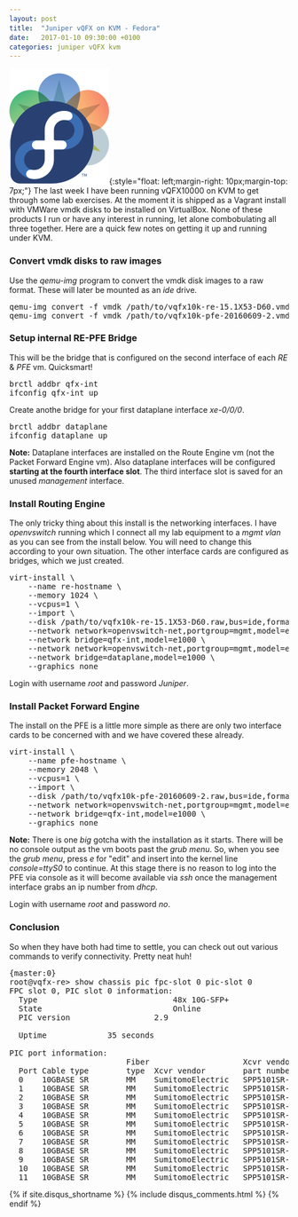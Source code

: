 ```yaml
---
layout: post
title:  "Juniper vQFX on KVM - Fedora"
date:   2017-01-10 09:30:00 +0100
categories: juniper vQFX kvm
---
```


![Book Cover](/assets/images/2016-12-22-01.png){:style="float: left;margin-right: 10px;margin-top: 7px;"} The last week I have been running vQFX10000 on KVM to get through some lab exercises. At the moment it is shipped as a Vagrant install with VMWare vmdk disks to be installed on VirtualBox. None of these products I run or have any interest in running, let alone combobulating all three together. Here are a quick few notes on getting it up and running under KVM.


### Convert vmdk disks to raw images ###

Use the *qemu-img* program to convert the vmdk disk images to a raw format. These will later be mounted as an *ide* drive.

<pre>
qemu-img convert -f vmdk /path/to/vqfx10k-re-15.1X53-D60.vmdk  -O raw /path/to/vqfx10k-re-15.1X53-D60.raw
qemu-img convert -f vmdk /path/to/vqfx10k-pfe-20160609-2.vmdk  -O raw /path/to/qfx2/vqfx10k-pfe-20160609-2.raw
</pre>

### Setup internal RE-PFE Bridge ###

This will be the bridge that is configured on the second interface of each *RE* & *PFE* vm. Quicksmart!

<pre>
brctl addbr qfx-int
ifconfig qfx-int up
</pre>

Create anothe bridge for your first dataplane interface *xe-0/0/0*.

<pre>
brctl addbr dataplane
ifconfig dataplane up
</pre>

**Note:** Dataplane interfaces are installed on the Route Engine vm (not the Packet Forward Engine vm). Also dataplane interfaces will be configured **starting at the fourth interface slot**. The third interface slot is saved for an unused *management* interface.

### Install Routing Engine ###

The only tricky thing about this install is the networking interfaces. I have *openvswitch* running which I connect all my lab equipment to a *mgmt vlan* as you can see from the install below. You will need to change this according to your own situation. The other interface cards are configured as bridges, which we just created.

<pre>
virt-install \
    --name re-hostname \
    --memory 1024 \
    --vcpus=1 \
    --import \
    --disk /path/to/vqfx10k-re-15.1X53-D60.raw,bus=ide,format=raw \
    --network network=openvswitch-net,portgroup=mgmt,model=e1000 \
    --network bridge=qfx-int,model=e1000 \
    --network network=openvswitch-net,portgroup=mgmt,model=e1000 \
    --network bridge=dataplane,model=e1000 \
    --graphics none
</pre>

Login with username *root* and password *Juniper*.

### Install Packet Forward Engine ###

The install on the PFE is a little more simple as there are only two interface cards to be concerned with and we have covered these already.

<pre>
virt-install \
    --name pfe-hostname \
    --memory 2048 \
    --vcpus=1 \
    --import \
    --disk /path/to/vqfx10k-pfe-20160609-2.raw,bus=ide,format=raw \
    --network network=openvswitch-net,portgroup=mgmt,model=e1000 \
    --network bridge=qfx-int,model=e1000 \
    --graphics none
</pre>


**Note:** There is one *big* gotcha with the installation as it starts. There will be no console output as the vm boots past the *grub menu*. So, when you see the *grub menu*, press *e* for "edit" and insert into the kernel line *console=ttyS0* to continue. At this stage there is no reason to log into the PFE via console as it will become available via *ssh* once the management interface grabs an ip number from *dhcp*.

Login with username *root* and password *no*.

### Conclusion ###

So when they have both had time to settle, you can check out out various commands to verify connectivity.  Pretty neat huh!

<pre>
{master:0}
root@vqfx-re> show chassis pic fpc-slot 0 pic-slot 0 
FPC slot 0, PIC slot 0 information:
  Type                             48x 10G-SFP+
  State                            Online    
  PIC version                  2.9

  Uptime			 35 seconds

PIC port information:
                         Fiber                    Xcvr vendor       Wave-    Xcvr
  Port Cable type        type  Xcvr vendor        part number       length   Firmware
  0    10GBASE SR        MM    SumitomoElectric   SPP5101SR-J3      850 nm   0.0   
  1    10GBASE SR        MM    SumitomoElectric   SPP5101SR-J3      850 nm   0.0   
  2    10GBASE SR        MM    SumitomoElectric   SPP5101SR-J3      850 nm   0.0   
  3    10GBASE SR        MM    SumitomoElectric   SPP5101SR-J3      850 nm   0.0   
  4    10GBASE SR        MM    SumitomoElectric   SPP5101SR-J3      850 nm   0.0   
  5    10GBASE SR        MM    SumitomoElectric   SPP5101SR-J3      850 nm   0.0   
  6    10GBASE SR        MM    SumitomoElectric   SPP5101SR-J3      850 nm   0.0   
  7    10GBASE SR        MM    SumitomoElectric   SPP5101SR-J3      850 nm   0.0   
  8    10GBASE SR        MM    SumitomoElectric   SPP5101SR-J3      850 nm   0.0   
  9    10GBASE SR        MM    SumitomoElectric   SPP5101SR-J3      850 nm   0.0   
  10   10GBASE SR        MM    SumitomoElectric   SPP5101SR-J3      850 nm   0.0   
  11   10GBASE SR        MM    SumitomoElectric   SPP5101SR-J3      850 nm   0.0 
</pre>


{% if site.disqus_shortname %}
  {% include disqus_comments.html %}
{% endif %}


